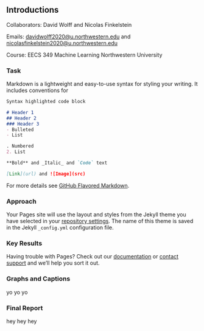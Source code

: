 ## Introductions

Collaborators: David Wolff and Nicolas Finkelstein

Emails: davidwolff2020@u.northwestern.edu and nicolasfinkelstein2020@u.northwestern.edu

Course: EECS 349 Machine Learning Northwestern University

### Task

Markdown is a lightweight and easy-to-use syntax for styling your writing. It includes conventions for

```markdown
Syntax highlighted code block

# Header 1
## Header 2
### Header 3
- Bulleted
- List

. Numbered
2. List

**Bold** and _Italic_ and `Code` text

[Link](url) and ![Image](src)
```

For more details see [GitHub Flavored Markdown](https://guides.github.com/features/mastering-markdown/).

### Approach

Your Pages site will use the layout and styles from the Jekyll theme you have selected in your [repository settings](https://github.com/djwolff/ShouldIFF/settings). The name of this theme is saved in the Jekyll `_config.yml` configuration file.

### Key Results

Having trouble with Pages? Check out our [documentation](https://help.github.com/categories/github-pages-basics/) or [contact support](https://github.com/contact) and we’ll help you sort it out.

### Graphs and Captions

yo yo yo

### Final Report

hey hey hey
